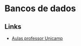 # Bancos de dados

## Links

- [Aulas professor Unicamp](https://www.youtube.com/watch?v=wXmwTkg1RL8&list=PL3JRjVnXiTBYpnVFYow5p1BBWOx8H_b31)
